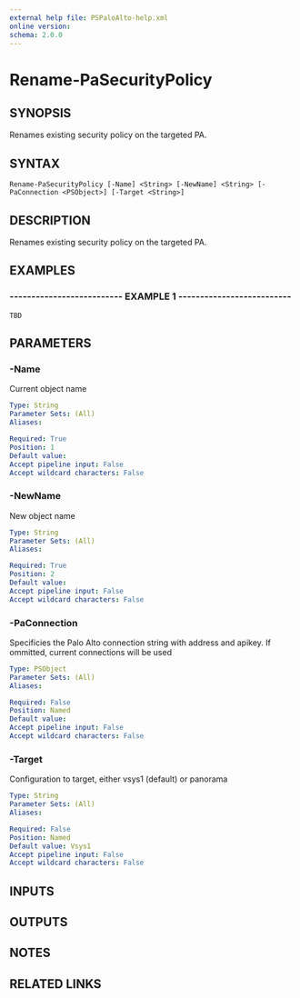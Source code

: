 ```yaml
---
external help file: PSPaloAlto-help.xml
online version: 
schema: 2.0.0
---
```


# Rename-PaSecurityPolicy
## SYNOPSIS
Renames existing security policy on the targeted PA.

## SYNTAX

```
Rename-PaSecurityPolicy [-Name] <String> [-NewName] <String> [-PaConnection <PSObject>] [-Target <String>]
```

## DESCRIPTION
Renames existing security policy on the targeted PA.

## EXAMPLES

### -------------------------- EXAMPLE 1 --------------------------
```
TBD
```

## PARAMETERS

### -Name
Current object name

```yaml
Type: String
Parameter Sets: (All)
Aliases: 

Required: True
Position: 1
Default value: 
Accept pipeline input: False
Accept wildcard characters: False
```

### -NewName
New object name

```yaml
Type: String
Parameter Sets: (All)
Aliases: 

Required: True
Position: 2
Default value: 
Accept pipeline input: False
Accept wildcard characters: False
```

### -PaConnection
Specificies the Palo Alto connection string with address and apikey.
If ommitted, current connections will be used

```yaml
Type: PSObject
Parameter Sets: (All)
Aliases: 

Required: False
Position: Named
Default value: 
Accept pipeline input: False
Accept wildcard characters: False
```

### -Target
Configuration to target, either vsys1 (default) or panorama

```yaml
Type: String
Parameter Sets: (All)
Aliases: 

Required: False
Position: Named
Default value: Vsys1
Accept pipeline input: False
Accept wildcard characters: False
```

## INPUTS

## OUTPUTS

## NOTES

## RELATED LINKS

